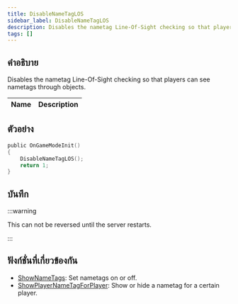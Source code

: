 ```yaml
---
title: DisableNameTagLOS
sidebar_label: DisableNameTagLOS
description: Disables the nametag Line-Of-Sight checking so that players can see nametags through objects.
tags: []
---
```


## คำอธิบาย

Disables the nametag Line-Of-Sight checking so that players can see nametags through objects.

| Name | Description |
| ---- | ----------- |


## ตัวอย่าง

```c
public OnGameModeInit()
{
    DisableNameTagLOS();
    return 1;
}
```

## บันทึก

:::warning

This can not be reversed until the server restarts.

:::

## ฟังก์ชั่นที่เกี่ยวข้องกัน

- [ShowNameTags](../../scripting/functions/ShowNameTags.md): Set nametags on or off.
- [ShowPlayerNameTagForPlayer](../../scripting/functions/ShowPlayerNameTagForPlayer.md): Show or hide a nametag for a certain player.
